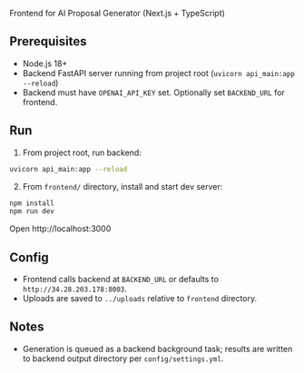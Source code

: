 Frontend for AI Proposal Generator (Next.js + TypeScript)

## Prerequisites
- Node.js 18+
- Backend FastAPI server running from project root (`uvicorn api_main:app --reload`)
- Backend must have `OPENAI_API_KEY` set. Optionally set `BACKEND_URL` for frontend.

## Run
1. From project root, run backend:
```bash
uvicorn api_main:app --reload
```
2. From `frontend/` directory, install and start dev server:
```bash
npm install
npm run dev
```
Open http://localhost:3000

## Config
- Frontend calls backend at `BACKEND_URL` or defaults to `http://34.28.203.178:8003`.
- Uploads are saved to `../uploads` relative to `frontend` directory.

## Notes
- Generation is queued as a backend background task; results are written to backend output directory per `config/settings.yml`.
